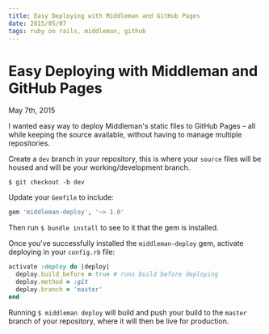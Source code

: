 ```yaml
---
title: Easy Deploying with Middleman and GitHub Pages
date: 2015/05/07
tags: ruby on rails, middleman, github
---
```


# Easy Deploying with Middleman and GitHub Pages
<time>May 7th, 2015</time>

I wanted easy way to deploy Middleman's static files to GitHub Pages – all while keeping the source available, without having to manage multiple repositories.

Create a `dev` branch in your repository, this is where your `source` files will be housed and will be your working/development branch.

```programming
$ git checkout -b dev
```

Update your `Gemfile` to include:

```ruby
gem 'middleman-deploy', '~> 1.0'
```

Then run `$ bundle install` to see to it that the gem is installed.


Once you've successfully installed the `middleman-deploy` gem, activate deploying in your `config.rb` file:

```ruby
activate :deploy do |deploy|
  deploy.build_before = true # runs build before deploying
  deploy.method = :git
  deploy.branch = 'master'
end
```

Running `$ middleman deploy` will build and push your build to the `master` branch of your repository, where it will then be live for production.